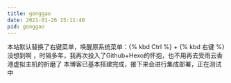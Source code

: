 ```yaml
---
title: gonggao
date: 2021-01-26 15:11:40
pid: gonggao
---
```

本站默认替换了右键菜单，唤醒原系统菜单：{% kbd Ctrl %} + {% kbd 右键 %}
没想到啊 ，时隔多年，我再次投入了Github+Hexo的怀抱，也不用再去受雨云香港虚拟主机的折磨了
本博客已基本搭建完成，接下来会进行集成部署，正在测试中
